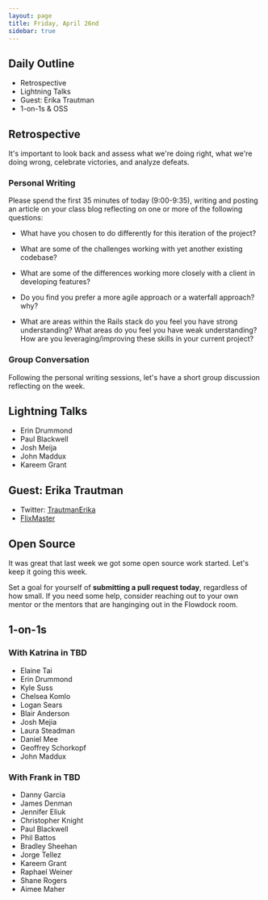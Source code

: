 ```yaml
---
layout: page
title: Friday, April 26nd
sidebar: true
---
```


## Daily Outline

* Retrospective
* Lightning Talks
* Guest: Erika Trautman
* 1-on-1s & OSS

## Retrospective

It's important to look back and assess what we're doing right, what we're doing wrong, celebrate victories, and analyze defeats.

### Personal Writing

Please spend the first 35 minutes of today (9:00-9:35), writing and posting an article on your class blog reflecting on one or more of the following questions:

* What have you chosen to do differently for this iteration of the project?

* What are some of the challenges working with yet another existing codebase?

* What are some of the differences working more closely with a client in developing features?

* Do you find you prefer a more agile approach or a waterfall approach? why?

* What are areas within the Rails stack do you feel you have strong understanding? What areas do you feel you have weak understanding? How are you leveraging/improving these skills in your current project?

### Group Conversation

Following the personal writing sessions, let's have a short group discussion reflecting on the week.

## Lightning Talks

* Erin Drummond
* Paul Blackwell
* Josh Meija
* John Maddux
* Kareem Grant

## Guest: Erika Trautman

* Twitter: [TrautmanErika](https://twitter.com/TrautmanErika)
* [FlixMaster](http://www.flixmaster.com/)

## Open Source

It was great that last week we got some open source work started. Let's keep it going this week.

Set a goal for yourself of **submitting a pull request today**, regardless of how small. If you need some help, consider reaching out to your own mentor or the mentors that are hanginging out in the Flowdock room.

## 1-on-1s

### With Katrina in TBD

* Elaine Tai
* Erin Drummond
* Kyle Suss
* Chelsea Komlo
* Logan Sears
* Blair Anderson
* Josh Mejia
* Laura Steadman
* Daniel Mee
* Geoffrey Schorkopf
* John Maddux

### With Frank in TBD

* Danny Garcia
* James Denman
* Jennifer Eliuk
* Christopher Knight
* Paul Blackwell
* Phil Battos
* Bradley Sheehan
* Jorge Tellez
* Kareem Grant
* Raphael Weiner
* Shane Rogers
* Aimee Maher